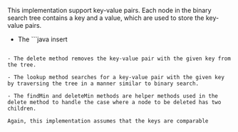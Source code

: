 This implementation support key-value pairs. Each node in the binary search tree contains a key and a value, which are used to store the key-value pairs.

- The ```java
insert
``` method inserts a new key-value pair into the tree. If the key already exists in the tree, the associated value is updated.

- The delete method removes the key-value pair with the given key from the tree.

- The lookup method searches for a key-value pair with the given key by traversing the tree in a manner similar to binary search.

- The findMin and deleteMin methods are helper methods used in the delete method to handle the case where a node to be deleted has two children.

Again, this implementation assumes that the keys are comparable
